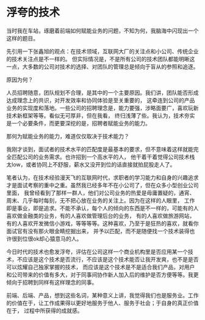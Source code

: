 # 浮夸的技术

当时我在车站，琢磨着前端如何赋能业务的问题，不知为何，我脑海中闪现出一个这样的题目。  

先引用一下张鑫旭的观点：在技术领域，互联网大厂的关注点和小公司、传统企业的技术关注点是不一样的。
但实际情况是，不是所有公司的技术团队都能明晰这一点，大多数的公司对技术的选择、对团队的管理总是倾向于盲从的参照和追逐。  

原因为何？  

人员招聘随意，团队规划不合理，是其中的一个主要原因。我们讲，团队能否形成达成理念上的共识，对开发效率和协同体验是至关重要的，
这牵连到公司的产品业务的实现度和落地。一些公司的招聘理念是，能力要强，涉略面要广，喜欢玩新技术新框架等等。看似无可厚非，但在我看，
终归浅薄了些。我认为，技术夯实是一个必要条件，而更要深挖的是，招聘者赋能业务的能力。  

那何为赋能业务的能力，难道仅仅取决于技术能力？  

我刚才谈到，面试者的技术水平的匹配度是最基本的要求，但不意味着这样就能完全匹配公司的业务需求。也许招到一个高水平的人，
他干着干着觉得公司技术栈太low，或者协同上不舒服，薪水又没开到位的话直接就拍屁股走人了。  

笔者认为，在技术经验漫天飞的互联网时代，求职者的学习能力和自身的兴趣追求才是面试考察的重中之重。虽然我已经多年不在小公司了，但在众多小型创业公司里面，
我曾经看到了那样一群人，他们对公司业务的热爱是毋庸置疑的，通宵、周末、几乎每时每刻，无不把心放在业务的关注上。因为在这样的人眼里，
工作即是事业，即是追求。不能不承认，每个人的倾向的东西是不一样的，可能有的人喜欢做金融类的业务，有的人喜欢做管理后台的业务，
有的人喜欢做旅游网站，有的人喜欢开发微信小游戏，等等等等。这种喜欢，乃至于是狂热的喜欢，就看你面试官有没有那火眼金睛挖掘出来，
并予以匹配，而不是随便找一个技术装得也许很到位很ok却心猿意马的人。  

今日时代的技术也愈发浮夸，评估在公司这样一个商业机构里是否应用某一个技术，不应该是这个技术是否流行，不应该是这个技术能否让我开发爽，也不是是否可以炫耀自己独家掌握的技术，
而应该是这个技术是不是适合我们产品，对用户和公司带来的价值有多大，对于同事间协作新人加入后的维护是否方便等等。我更倾向于招聘到同样有这样理念的同事。  

前端、后端、产品，想到这些名词，某种意义上讲，我觉得我们也是服务业。工作的价值在于，让工作成果得以更好地服务于他人、服务于社会；于自身的真正价值在于，
过程中所获得的成就感。  










